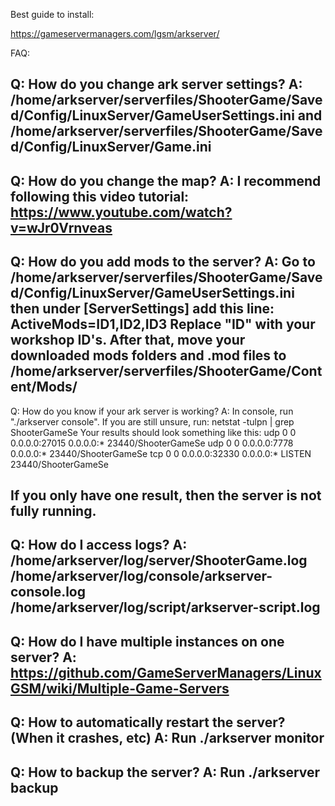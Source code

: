 Best guide to install: 

https://gameservermanagers.com/lgsm/arkserver/

FAQ: 

Q: How do you change ark server settings?
A: /home/arkserver/serverfiles/ShooterGame/Saved/Config/LinuxServer/GameUserSettings.ini
and
/home/arkserver/serverfiles/ShooterGame/Saved/Config/LinuxServer/Game.ini
-----
Q: How do you change the map?
A: I recommend following this video tutorial:
https://www.youtube.com/watch?v=wJr0Vrnveas
-----
Q: How do you add mods to the server?
A: Go to /home/arkserver/serverfiles/ShooterGame/Saved/Config/LinuxServer/GameUserSettings.ini
then under [ServerSettings] add this line: 
ActiveMods=ID1,ID2,ID3
Replace "ID" with your workshop ID's.
After that, move your downloaded mods folders and .mod files to
/home/arkserver/serverfiles/ShooterGame/Content/Mods/
-----
Q: How do you know if your ark server is working? 
A: In console, run "./arkserver console".
If you are still unsure, run:
netstat -tulpn | grep ShooterGameSe
Your results should look something like this:
udp        0      0 0.0.0.0:27015           0.0.0.0:*                           23440/ShooterGameSe
udp        0      0 0.0.0.0:7778            0.0.0.0:*                           23440/ShooterGameSe
tcp        0      0 0.0.0.0:32330           0.0.0.0:*               LISTEN      23440/ShooterGameSe

If you only have one result, then the server is not fully running.
-----
Q: How do I access logs?
A: /home/arkserver/log/server/ShooterGame.log
   /home/arkserver/log/console/arkserver-console.log
   /home/arkserver/log/script/arkserver-script.log
-----
Q: How do I have multiple instances on one server?
A: https://github.com/GameServerManagers/LinuxGSM/wiki/Multiple-Game-Servers
-----
Q: How to automatically restart the server? (When it crashes, etc)
A: Run ./arkserver monitor
-----
Q: How to backup the server?
A: Run ./arkserver backup
-----